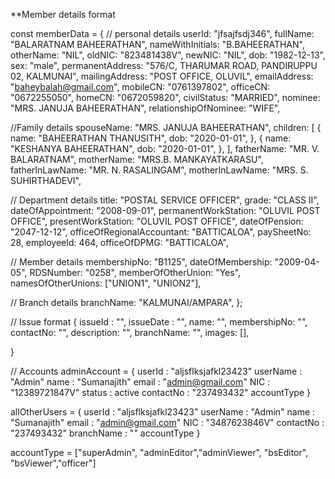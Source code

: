 \*\*Member details format

const memberData = {
// personal details
userId: "jfsajfsdj346",
fullName: "BALARATNAM BAHEERATHAN",
nameWithInitials: "B.BAHEERATHAN",
otherName: "NIL",
oldNIC: "823481438V",
newNIC: "NIL",
dob: "1982-12-13",
sex: "male",
permanentAddress: "576/C, THARUMAR ROAD, PANDIRUPPU 02, KALMUNAI",
mailingAddress: "POST OFFICE, OLUVIL",
emailAddress: "baheybalah@gmail.com",
mobileCN: "0761397802",
officeCN: "0672255050",
homeCN: "0672059820",
civilStatus: "MARRIED",
nominee: "MRS. JANUJA BAHEERATHAN",
relationshipOfNominee: "WIFE",

//Family details
spouseName: "MRS. JANUJA BAHEERATHAN",
children: [
{
name: "BAHEERATHAN THANUSITH",
dob: "2020-01-01",
},
{
name: "KESHANYA BAHEERATHAN",
dob: "2020-01-01",
},
],
fatherName: "MR. V. BALARATNAM",
motherName: "MRS.B. MANKAYATKARASU",
fatherInLawName: "MR. N. RASALINGAM",
motherInLawName: "MRS. S. SUHIRTHADEVI",

// Department details
title: "POSTAL SERVICE OFFICER",
grade: "CLASS II",
dateOfAppointment: "2008-09-01",
permanentWorkStation: "OLUVIL POST OFFICE",
presentWorkStation: "OLUVIL POST OFFICE",
dateOfPension: "2047-12-12",
officeOfRegionalAccountant: "BATTICALOA",
paySheetNo: 28,
employeeId: 464,
officeOfDPMG: "BATTICALOA",

// Member details
membershipNo: "B1125",
dateOfMembership: "2009-04-05",
RDSNumber: "0258",
memberOfOtherUnion: "Yes",
namesOfOtherUnions: ["UNION1", "UNION2"],

// Branch details
branchName: "KALMUNAI/AMPARA",
};

// Issue format
{
issueId : "",
issueDate : "",
name: "",
membershipNo: "",
contactNo: "",
description: "",
branchName: "",
images: [],

}

// Accounts
adminAccount = {
userId : "aljsflksjafkl23423"
userName : "Admin"
name : "Sumanajith"
email : "admin@gmail.com"
NIC : "12389721847V"
status : active
contactNo : "237493432"
accountType
}

allOtherUsers = {
userId : "aljsflksjafkl23423"
userName : "Admin"
name : "Sumanajith"
email : "admin@gmail.com"
NIC : "3487623846V"
contactNo : "237493432"
branchName : ""
accountType
}

accountType = ["superAdmin", "adminEditor","adminViewer", "bsEditor", "bsViewer","officer"]
